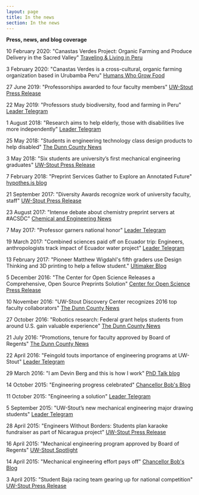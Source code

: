 ```yaml
---
layout: page
title: In the news
section: In the news
---
```


<strong>Press, news, and blog coverage</strong>  


10 February 2020: "Canastas Verdes Project: Organic Farming and Produce Delivery in the Sacred Valley" <a href="https://www.livinginperu.com/canastas-verdes-project-organic-farming-and-produce-delivery-in-the-sacred-valley/" target="_blank">Traveling & Living in Peru</a>

3 February 2020: "Canastas Verdes is a cross-cultural, organic farming organization based in Urubamba Peru" <a href="https://www.facebook.com/humanswhogrowfood/posts/1084588628554339" target="_blank">Humans Who Grow Food</a>

27 June 2019: "Professorships awarded to four faculty members" <a href="https://www.uwstout.edu/about-us/news-center/professorships-awarded-four-faculty-members" target="_blank">UW-Stout Press Release</a>

22 May 2019: "Professors study biodiversity, food and farming in Peru" <a href="https://www.leadertelegram.com/news/front-page/professors-study-biodiversity-food-and-farming-in-peru/article_06240d8c-2ab1-5a59-850d-3622837f72fb.html" target="_blank">Leader Telegram</a>

1 August 2018: "Research aims to help elderly, those with disabilities live more independently" <a href="http://www.leadertelegram.com/Features/On-Campus/2018/08/26/div-class-libPageBodyLinebreak-Robotic-assistance-div.html" target="_blank">Leader Telegram</a>

25 May 2018: "Students in engineering technology class design products to help disabled" <a href="https://chippewa.com/dunnconnect/news/local/students-in-engineering-technology-class-design-products-to-help-disabled/article_9f936fe8-e646-564d-9780-0ea9f1c1773e.html" target="_blank">The Dunn County News</a>

3 May 2018: "Six students are university’s first mechanical engineering graduates" <a href="https://www.uwstout.edu/about-us/news-center/six-students-are-universitys-first-mechanical-engineering-graduates-0" target="_blank">UW-Stout Press Release</a>

7 February 2018: "Preprint Services Gather to Explore an Annotated Future" <a href="https://web.hypothes.is/blog/preprint-services-gather-to-explore-an-annotated-future/" target="_blank">hypothes.is blog</a>

21 September 2017: "Diversity Awards recognize work of university faculty, staff" <a href="https://www.uwstout.edu/about-us/news-center/diversity-awards-recognize-work-university-faculty-staff" target="_blank">UW-Stout Press Release</a>

23 August 2017: "Intense debate about chemistry preprint servers at #ACSDC" <a href="http://acsmeetings.cenmag.org/debate-chemistry-preprint-servers-chemarxiv-at-acsdc/" target="_blank">Chemical and Engineering News</a>

7 May 2017: "Professor garners national honor" <a href="http://www.leadertelegram.com/Features/On-Campus/2017/05/07/Professor-garners-national-honor.html" target="_blank">Leader Telegram</a>

19 March 2017: "Combined sciences paid off on Ecuador trip: Engineers, anthropologists track impact of Ecuador water project" <a href="http://www.leadertelegram.com/Features/On-Campus/2017/03/19/Combined-sciences.html" target="_blank">Leader Telegram</a>

13 February 2017: "Pioneer Matthew Wigdahl's fifth graders use Design Thinking and 3D printing to help a fellow student." <a href="https://ultimaker.com/en/blog/36720-swivel-spoon-modification" target="_blank">Ultimaker Blog</a>

5 December 2016: "The Center for Open Science Releases a Comprehensive, Open Source Preprints Solution" <a href="https://cos.io/about/news/center-open-science-releases-comprehensive-open-source-preprints-solution/" target="_blank">Center for Open Science Press Release</a>

10 November 2016: "UW-Stout Discovery Center recognizes 2016 top faculty collaborators" <a href="http://chippewa.com/dunnconnect/news/local/uw-stout-discovery-center-recognizes-top-faculty-collaborators/article_8e387fe1-7f6c-5495-ab56-0a33dd8f3962.html" target="_blank">The Dunn County News</a>

27 October 2016: "Robotics research: Federal grant helps students from around U.S. gain valuable experience" <a href="http://chippewa.com/dunnconnect/news/local/robotics-research/article_75c25df9-c1fb-588d-976b-d3883d04a1cd.html" target="_blank">The Dunn County News</a>

21 July 2016: "Promotions, tenure for faculty approved by Board of Regents" <a href="http://chippewa.com/dunnconnect/variety/education/promotions-tenure-for-faculty-approved-by-board-of-regents/article_6ab8afb4-3774-5e73-a436-b190e4e8509e.html" target="_blank">The Dunn County News</a>

22 April 2016: "Feingold touts importance of engineering programs at UW-Stout" <a href="http://www.leadertelegram.com/News/Front-Page/2016/04/22/Feingold-touts-importance-of-engineering-programs.html" target="_blank">Leader Telegram</a>

29 March 2016: "I am Devin Berg and this is how I work" <a href="http://phdtalk.blogspot.com/2016/03/i-am-devin-berg-and-this-is-how-i-work.html" target="_blank">PhD Talk blog</a>

14 October 2015: "Engineering progress celebrated" <a href="https://web.archive.org/web/20200811182029/https://chancellorbobsblog.com/2015/10/14/engineering-progress-celebrated-staff-honored-and-a-successful-fall-career-conference/" target="_blank">Chancellor Bob's Blog</a>

11 October 2015: "Engineering a solution" <a href="http://www.leadertelegram.com/Features/On-Campus/2015/10/11/Engineering-a-solution.html" target="_blank">Leader Telegram</a>

5 September 2015: "UW-Stout’s new mechanical engineering major drawing students" <a href="http://www.leadertelegram.com/News/Front-Page/2015/09/06/UW-Stout-s-new-mechanical-engineering-major-drawing-students.html" target="_blank">Leader Telegram</a>

28 April 2015: "Engineers Without Borders: Students plan karaoke fundraiser as part of Nicaragua project" <a href="https://web.archive.org/web/20151019103815/http://www.uwstout.edu/news/articles/Students-plan-karaoke-fundraiser-as-part-of-Nicaragua-project.cfm" target="_blank">UW-Stout Press Release</a>

16 April 2015: "Mechanical engineering program approved by Board of Regents" <a href="http://www.uwstout.edu/spotlight/bsme.cfm" target="_blank">UW-Stout Spotlight</a>

14 April 2015: "Mechanical engineering effort pays off" <a href="https://web.archive.org/web/20200811182233/https://chancellorbobsblog.com/2015/04/14/a-great-two-days-mechanical-engineering-approved-and-taking-part-in-the-family-weekend-activities/" target="_blank">Chancellor Bob's Blog</a>

3 April 2015: "Student Baja racing team gearing up for national competition" <a href="http://www.uwstout.edu/news/articles/Student-Baja-racing-team-gearing-up-for-national-competition.cfm" target="_blank">UW-Stout Press Release</a>
